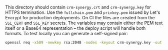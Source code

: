 This directory should contain `crm-synergy.crt` and `crm-synergy.key` for HTTPS termination.
Use the `fullchain.pem` and `privkey.pem` issued by Let's Encrypt for production deployments.
On CI the files are created from the `SSL_CERT` and `SSL_KEY` secrets. The
variables may contain either the PEM text itself or a Base64 representation –
the deploy script will handle both formats.
To test locally you can generate a self-signed pair:

```bash
openssl req -x509 -newkey rsa:2048 -nodes -keyout crm-synergy.key -out crm-synergy.crt -days 365 -subj "/CN=localhost"
```
